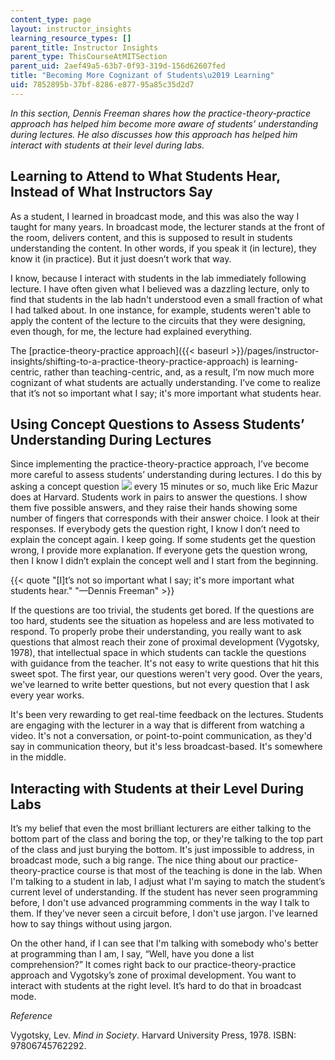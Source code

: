 ```yaml
---
content_type: page
layout: instructor_insights
learning_resource_types: []
parent_title: Instructor Insights
parent_type: ThisCourseAtMITSection
parent_uid: 2aef49a5-63b7-0f93-319d-156d62607fed
title: "Becoming More Cognizant of Students\u2019 Learning"
uid: 7852895b-37bf-8286-e877-95a85c35d2d7
---
```


_In this section, Dennis Freeman shares how the practice-theory-practice approach has helped him become more aware of students’ understanding during lectures. He also discusses how this approach has helped him interact with students at their level during labs._ 

Learning to Attend to What Students Hear, Instead of What Instructors Say
-------------------------------------------------------------------------

As a student, I learned in broadcast mode, and this was also the way I taught for many years. In broadcast mode, the lecturer stands at the front of the room, delivers content, and this is supposed to result in students understanding the content. In other words, if you speak it (in lecture), they know it (in practice). But it just doesn’t work that way.

I know, because I interact with students in the lab immediately following lecture. I have often given what I believed was a dazzling lecture, only to find that students in the lab hadn't understood even a small fraction of what I had talked about. In one instance, for example, students weren't able to apply the content of the lecture to the circuits that they were designing, even though, for me, the lecture had explained everything. 

The [practice-theory-practice approach]({{< baseurl >}}/pages/instructor-insights/shifting-to-a-practice-theory-practice-approach) is learning-centric, rather than teaching-centric, and, as a result, I’m now much more cognizant of what students are actually understanding. I’ve come to realize that it’s not so important what I say; it's more important what students hear.

Using Concept Questions to Assess Students’ Understanding During Lectures
-------------------------------------------------------------------------

Since implementing the practice-theory-practice approach, I’ve become more careful to assess students’ understanding during lectures. I do this by asking a concept question ![](/images/educator/icon-question-conq.png) every 15 minutes or so, much like Eric Mazur does at Harvard. Students work in pairs to answer the questions. I show them five possible answers, and they raise their hands showing some number of fingers that corresponds with their answer choice. I look at their responses. If everybody gets the question right, I know I don’t need to explain the concept again. I keep going. If some students get the question wrong, I provide more explanation. If everyone gets the question wrong, then I know I didn’t explain the concept well and I start from the beginning.

{{< quote "[I]t’s not so important what I say; it's more important what students hear." "—Dennis Freeman" >}}

If the questions are too trivial, the students get bored. If the questions are too hard, students see the situation as hopeless and are less motivated to respond. To properly probe their understanding, you really want to ask questions that almost reach their zone of proximal development (Vygotsky, 1978), that intellectual space in which students can tackle the questions with guidance from the teacher. It's not easy to write questions that hit this sweet spot. The first year, our questions weren't very good. Over the years, we've learned to write better questions, but not every question that I ask every year works.

It's been very rewarding to get real-time feedback on the lectures. Students are engaging with the lecturer in a way that is different from watching a video. It's not a conversation, or point-to-point communication, as they'd say in communication theory, but it's less broadcast-based. It's somewhere in the middle. 

Interacting with Students at their Level During Labs
----------------------------------------------------

It’s my belief that even the most brilliant lecturers are either talking to the bottom part of the class and boring the top, or they're talking to the top part of the class and just burying the bottom. It's just impossible to address, in broadcast mode, such a big range. The nice thing about our practice-theory-practice course is that most of the teaching is done in the lab. When I'm talking to a student in lab, I adjust what I'm saying to match the student’s current level of understanding. If the student has never seen programming before, I don't use advanced programming comments in the way I talk to them. If they've never seen a circuit before, I don't use jargon. I've learned how to say things without using jargon.

On the other hand, if I can see that I'm talking with somebody who's better at programming than I am, I say, “Well, have you done a list comprehension?” It comes right back to our practice-theory-practice approach and Vygotsky’s zone of proximal development. You want to interact with students at the right level. It’s hard to do that in broadcast mode.

_Reference_

Vygotsky, Lev. _Mind in Society_. Harvard University Press, 1978. ISBN: 97806745762292.